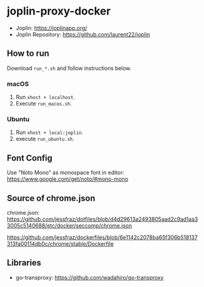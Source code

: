 # joplin-proxy-docker

- Joplin: https://joplinapp.org/
- Joplin Repository: https://github.com/laurent22/joplin


## How to run
Download `run_*.sh` and follow instructions below.

### macOS
1. Run `xhost + localhost`.
2. Execute `run_macos.sh`.

### Ubuntu
1. Run `xhost + local:joplin`.
2. execute `run_ubuntu.sh`.


## Font Config
Use "Noto Mono" as monospace font in editor: https://www.google.com/get/noto/#mono-mono


## Source of chrome.json
chrome.json: https://github.com/jessfraz/dotfiles/blob/d4d29613a2493805aad2c9ad1aa33005c5140688/etc/docker/seccomp/chrome.json

https://github.com/jessfraz/dockerfiles/blob/6e1142c2078ba65f306b518137313fa00114db0c/chrome/stable/Dockerfile

## Libraries
- go-transproxy: https://github.com/wadahiro/go-transproxy
